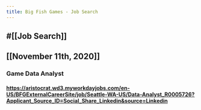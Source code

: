 ```yaml
---
title: Big Fish Games - Job Search
---
```


## #[[Job Search]]

## 

## [[November 11th, 2020]]
### Game Data Analyst
#### https://aristocrat.wd3.myworkdayjobs.com/en-US/BFGExternalCareerSite/job/Seattle-WA-US/Data-Analyst_R0005726?Applicant_Source_ID=Social_Share_Linkedin&source=Linkedin
